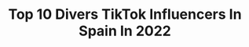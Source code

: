 ---
title: Top 10 Divers TikTok Influencers In Spain In 2022
description: >-
  Find top divers TikTok influencers in Spain in 2022. Most popular hashtags: #humor #parati #comedia #fyp.
platform: TikTok
hits: 79
text_top: Analyze the best TikTok profiles on inBeat.
text_bottom: Our search engine holds 79 TikTok influencers like this in Spain for you to pitch.
profiles:
  - username: "albagonzalojulibert"
    fullname: >-
      Alba Gonzalo Juliber
    bio: >-
      Nunca dejes de soñar ❤️ + 40 y con mucha alegría.. Diversión a tope
    location: "Spain"
    followers: 3117
    engagement: 4501
    commentsToLikes: 0.629236
    id: ckcek7bqktfm20j23soyh9qxq
    verified: false
    hashtags: "#esemomentazo, #humor, #amistad, #campistas"
  - username: "rocioqm1"
    fullname: >-
      Rocio
    bio: >-
      Asturiana, y una simple aficionada 😊 todo lo que ves.. Es pura diversión.
    location: "Spain"
    followers: 5331
    engagement: 2771
    commentsToLikes: 0.674580
    id: ckba7iank0kqg0j237y1psgs2
    verified: false
    hashtags: "#losdelabernarda, #tiktok, #rocioqm1, #poderrosa"
  - username: "agigarciaiglesias"
    fullname: >-
      Agi Garcia Iglesias
    bio: >-
      😜Malagueña + de50 solo por diversion❤😉Instagram👉@viva_lavida63 👉@aggigi
    location: "Spain"
    followers: 3055
    engagement: 2181
    commentsToLikes: 0.352091
    id: ckbwdfmle15ei0j23f7z5qmzt
    verified: false
    hashtags: "#masde50, #foryoupage, #sepuede, #radiopatio"
  - username: "lamonda17"
    fullname: >-
      user8338895741417
    bio: >-
      Diversión pura pajarito 😁🤭
    location: "Spain"
    followers: 18400
    engagement: 1345
    commentsToLikes: 0.062239
    id: ckadc38bnpviw0i789ms8dh9b
    verified: false
    hashtags: "#hakunamatata, #enolachallenge, #duoschallenge, #nuncaesdemasiado"
  - username: "martinadant"
    fullname: >-
      la diversión de Martina
    bio: >-
      Business: direccion@ladiversiondemartina.com Youtube: La diversión de Martina❤️
    location: "Spain"
    followers: 3700000
    engagement: 2104
    commentsToLikes: 0.013169
    id: cka7nh0bnwuwo0i78v1g88qxk
    verified: true
    hashtags: "#nosoyigual, #fyp, #parati, #painting"
  - username: "la.vida.in.tiktok"
    fullname: >-
      Vanessa
    bio: >-
      🇪🇸 Mallorca. Over +40 Sólo por diversión Se amable ♥️
    location: "Spain"
    followers: 119800
    engagement: 940
    commentsToLikes: 0.061815
    id: ckbbqqmpteham0j23z85cvr5g
    verified: false
    hashtags: "#millennial, #comediaenespa, #humortiktok, #comedia"
  - username: "bmh.bea_40"
    fullname: >-
      ☪️ BEA ☪️
    bio: >-
      Elche-Alicante. Instagram bea.btd la diversión no tiene edad tengo 39 años 🤙
    location: "Spain"
    followers: 35700
    engagement: 1336
    commentsToLikes: 0.113190
    id: ck9f2g5uwd2250j78w4wd22wl
    verified: false
    hashtags: "#ete, #voiceeffects, #ejerciciosde10segundos, #amorpropio"
  - username: "beaplah"
    fullname: >-
      Bea Pla
    bio: >-
      X diversión 😋 Instagram: @ylasbailarinasenelbolso
    location: "Spain"
    followers: 4783
    engagement: 728
    commentsToLikes: 0.051345
    id: ckb19knnbxrio0j23cqbfra26
    verified: false
    hashtags: "#vibes, #grabando, #summer, #beach"
  - username: "edutobares"
    fullname: >-
      Edu tobares
    bio: >-
      📸Sigueme en intagram 📸 🎥 Los mejores restos 🎞️ 😎Humor risas y diversión👑
    location: "Spain"
    followers: 55900
    engagement: 681
    commentsToLikes: 0.069552
    id: ck9oiducvflld0j78ca4q3l0m
    verified: false
    hashtags: "#restos, #challenge, #spain, #reto"
  - username: "justguivel"
    fullname: >-
      Paola&Luana
    bio: >-
      Bailarinas de profesión👆🏻IG Diversión en Tiktok🤪 Justguivel@zetacreators.com
    location: "Spain"
    followers: 97400
    engagement: 668
    commentsToLikes: 0.025560
    id: ckba9nrb72gxa0j23ngcvb24b
    verified: false
    hashtags: "#comedia, #humor, #dance, #hermanas"
---